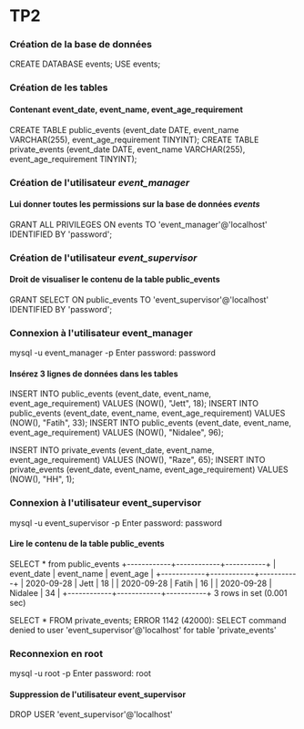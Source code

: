 # TP2

### Création de la base de données

CREATE DATABASE events;
USE events;

### Création de les tables
#### Contenant event_date, event_name, event_age_requirement
CREATE TABLE public_events (event_date DATE, event_name VARCHAR(255), event_age_requirement TINYINT);
CREATE TABLE private_events (event_date DATE, event_name VARCHAR(255), event_age_requirement TINYINT);

### Création de l'utilisateur *event_manager*
#### Lui donner toutes les permissions sur la base de données *events*
GRANT ALL PRIVILEGES ON events TO 'event_manager'@'localhost'
IDENTIFIED BY 'password';

### Création de l'utilisateur *event_supervisor*
#### Droit de visualiser le contenu de la table public_events
GRANT SELECT ON public_events TO 'event_supervisor'@'localhost'
IDENTIFIED BY 'password';

### Connexion à l'utilisateur event_manager
mysql -u event_manager -p
Enter password: password

#### Insérez 3 lignes de données dans les tables
INSERT INTO public_events (event_date, event_name, event_age_requirement) VALUES (NOW(), "Jett", 18);
INSERT INTO public_events (event_date, event_name, event_age_requirement) VALUES (NOW(), "Fatih", 33);
INSERT INTO public_events (event_date, event_name, event_age_requirement) VALUES (NOW(), "Nidalee", 96);

INSERT INTO private_events (event_date, event_name, event_age_requirement) VALUES (NOW(), "Raze", 65);
INSERT INTO private_events (event_date, event_name, event_age_requirement) VALUES (NOW(), "HH", 1);

### Connexion à l'utilisateur event_supervisor
mysql -u event_supervisor -p
Enter password: password

#### Lire le contenu de la table public_events
SELECT * from public_events
+------------+------------+-----------+
| event_date | event_name | event_age |
+------------+------------+-----------+
| 2020-09-28 | Jett       |        18 |
| 2020-09-28 | Fatih      |        16 |
| 2020-09-28 | Nidalee    |        34 |
+------------+------------+-----------+
3 rows in set (0.001 sec)

SELECT * FROM private_events;
ERROR 1142 (42000): SELECT command denied to user 'event_supervisor'@'localhost' for table 'private_events'

### Reconnexion en root
mysql -u root -p
Enter password: root

#### Suppression de l'utilisateur event_supervisor
DROP USER 'event_supervisor'@'localhost'
